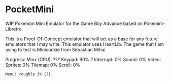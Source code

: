 # PocketMini

WIP Pokemon Mini Emulator for the Game Boy Advance based on Pokemini-Libretro.

This is a Proof-Of-Concept emulator that will act as a base for any future emulators that I may write.
This emulator uses HeartLib.
The game that I am using to test is Minicookie from Sebastian Mihai.

Progress:
	Minx (CPU): ???
	Keypad: 90% ?
	Interrupt: 0%
	Sound: 0%
	Video: 
		Sprites: 0%
		Tilemap: 0%
		Scroll: 0%		

	Menu: roughly 3% (?)